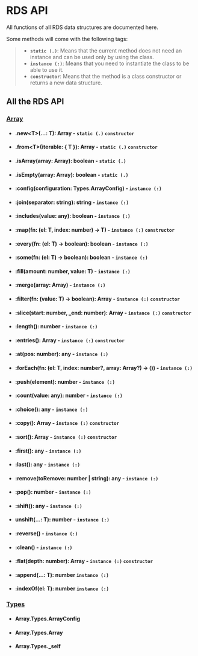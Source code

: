 # RDS API

All functions of all RDS data structures are documented here.

Some methods will come with the following tags:

> - **`static (.)`**: Means that the current method does not need an instance and can be used only by using the class.
> - **`instance (:)`**: Means that you need to instantiate the class to be able to use it.
> - **`constructor`**: Means that the method is a class constructor or returns a new data structure.


## All the RDS API

### [Array](./arrays.md)

- #### .new<T\>(...: T): Array - **`static (.)`** **`constructor`**
- #### .from<T\>(iterable: { T }): Array - **`static (.)`** **`constructor`**
- #### .isArray(array: Array): boolean - **`static (.)`**
- #### .isEmpty(array: Array): boolean - **`static (.)`**
- #### :config(configuration: Types.ArrayConfig) - **`instance (:)`**
- #### :join(separator: string): string - **`instance (:)`**
- #### :includes(value: any): boolean - **`instance (:)`**
- #### :map<T>(fn: (el: T, index: number) -> T) - **`instance (:)`** **`constructor`**
- #### :every<T>(fn: (el: T) -> boolean): boolean - **`instance (:)`**
- #### :some<T>(fn: (el: T) -> boolean): boolean - **`instance (:)`**
- #### :fill<T>(amount: number, value: T) - **`instance (:)`**
- #### :merge<T>(array: Array) - **`instance (:)`**
- #### :filter<T>(fn: (value: T) -> boolean): Array - **`instance (:)`** **`constructor`**
- #### :slice(start: number, _end: number): Array - **`instance (:)`** **`constructor`**
- #### :length(): number - **`instance (:)`**
- #### :entries(): Array - **`instance (:)`** **`constructor`**
- #### :at(pos: number): any - **`instance (:)`**
- #### :forEach<T>(fn: (el: T, index: number?, array: Array?) -> ()) - **`instance (:)`**
- #### :push(element): number - **`instance (:)`**
- #### :count(value: any): number - **`instance (:)`**
- #### :choice(): any - **`instance (:)`**
- #### :copy(): Array - **`instance (:)`** **`constructor`**
- #### :sort(): Array - **`instance (:)`** **`constructor`**
- #### :first(): any - **`instance (:)`**
- #### :last(): any - **`instance (:)`**
- #### :remove(toRemove: number | string): any - **`instance (:)`**
- #### :pop(): number - **`instance (:)`**
- #### :shift(): any - **`instance (:)`**
- #### unshift<T>(...: T): number - **`instance (:)`**
- #### :reverse() - **`instance (:)`**
- #### :clean() - **`instance (:)`**
- #### :flat(depth: number): Array - **`instance (:)`** **`constructor`**
- #### :append<T>(...: T): number **`instance (:)`**
- #### :indexOf<T>(el: T): number **`instance (:)`**

### [Types](./types.md)
- #### Array.Types.ArrayConfig
- #### Array.Types.Array
- #### Array.Types._self